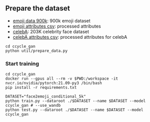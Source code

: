 
## Prepare the dataset
- [emoji data 900k](https://drive.google.com/file/d/1p3Y9kGKnPdo-Fu5CWFcsDWODSuLRPMrU/view?usp=sharing): 900k emoji dataset
- [emoji attributes csv](https://drive.google.com/file/d/1AnjbbxYxXq1Kyl9iA-GnqUVIuoym46Dq/view?usp=sharing): processed attributes
- [celebA](https://drive.google.com/file/d/1t-qDQQqJdX8B9ZcyO6YPqNVy8GTmILg9/view?usp=sharing): 203K celebrity face dataset
- [celebA attributes csv](https://drive.google.com/file/d/1uc7tBKF6BN1JUX7BsAXpQCRYBHLPtnwo/view?usp=sharing): processed attributes for celebA

```
cd ccycle_gan
python util/prepare_data.py
```

### Start training
```
cd ccycle_gan
docker run --gpus all --rm -v $PWD:/workspace -it nvcr.io/nvidia/pytorch:21.09-py3 /bin/bash
pip install -r requirements.txt

DATASET="face2emoji_conditional_5k"
python train.py --dataroot ./$DATASET --name $DATASET --model ccycle_gan # --use_wandb
python test.py --dataroot ./$DATASET --name $DATASET --model ccycle_gan
```
